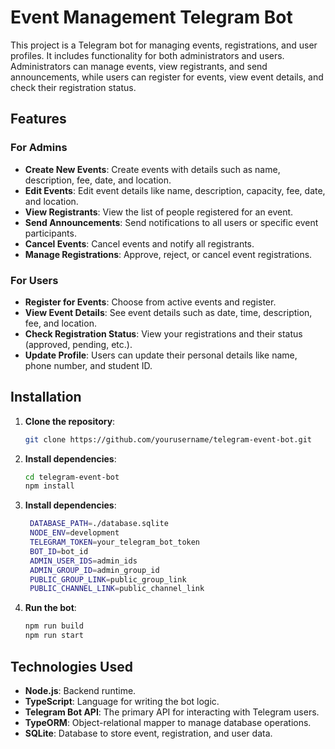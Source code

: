 # Event Management Telegram Bot

This project is a Telegram bot for managing events, registrations, and user profiles. It includes functionality for both administrators and users. Administrators can manage events, view registrants, and send announcements, while users can register for events, view event details, and check their registration status.

## Features

### For Admins

- **Create New Events**: Create events with details such as name, description, fee, date, and location.
- **Edit Events**: Edit event details like name, description, capacity, fee, date, and location.
- **View Registrants**: View the list of people registered for an event.
- **Send Announcements**: Send notifications to all users or specific event participants.
- **Cancel Events**: Cancel events and notify all registrants.
- **Manage Registrations**: Approve, reject, or cancel event registrations.

### For Users

- **Register for Events**: Choose from active events and register.
- **View Event Details**: See event details such as date, time, description, fee, and location.
- **Check Registration Status**: View your registrations and their status (approved, pending, etc.).
- **Update Profile**: Users can update their personal details like name, phone number, and student ID.

## Installation

1. **Clone the repository**:

   ```bash
   git clone https://github.com/yourusername/telegram-event-bot.git
   ```

2. **Install dependencies**:

   ```bash
   cd telegram-event-bot
   npm install
   ```

3. **Install dependencies**:

   ```bash
    DATABASE_PATH=./database.sqlite
    NODE_ENV=development
    TELEGRAM_TOKEN=your_telegram_bot_token
    BOT_ID=bot_id
    ADMIN_USER_IDS=admin_ids
    ADMIN_GROUP_ID=admin_group_id
    PUBLIC_GROUP_LINK=public_group_link
    PUBLIC_CHANNEL_LINK=public_channel_link
   ```

4. **Run the bot**:

   ```bash
   npm run build
   npm run start
   ```

## Technologies Used

- **Node.js**: Backend runtime.
- **TypeScript**: Language for writing the bot logic.
- **Telegram Bot API**: The primary API for interacting with Telegram users.
- **TypeORM**: Object-relational mapper to manage database operations.
- **SQLite**: Database to store event, registration, and user data.
